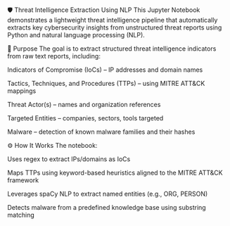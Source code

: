 🛡️ Threat Intelligence Extraction Using NLP
This Jupyter Notebook demonstrates a lightweight threat intelligence pipeline that automatically extracts key cybersecurity insights from unstructured threat reports using Python and natural language processing (NLP).

📌 Purpose
The goal is to extract structured threat intelligence indicators from raw text reports, including:

Indicators of Compromise (IoCs) – IP addresses and domain names

Tactics, Techniques, and Procedures (TTPs) – using MITRE ATT&CK mappings

Threat Actor(s) – names and organization references

Targeted Entities – companies, sectors, tools targeted

Malware – detection of known malware families and their hashes

⚙️ How It Works
The notebook:

Uses regex to extract IPs/domains as IoCs

Maps TTPs using keyword-based heuristics aligned to the MITRE ATT&CK framework

Leverages spaCy NLP to extract named entities (e.g., ORG, PERSON)

Detects malware from a predefined knowledge base using substring matching
